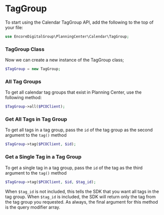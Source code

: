 # TagGroup
To start using the Calendar TagGroup API, add the following to the top of your file:
```php
use EncoreDigitalGroup\PlanningCenter\Calendar\TagGroup;
```

### TagGroup Class
Now we can create a new instance of the TagGroup class;
```php
$TagGroup = new TagGroup;
```

### All Tag Groups
To get all calendar tag groups that exist in Planning Center, use the following method:
```php
$TagGroup->all($PCOClient);
```

### Get All Tags in Tag Group
To get all tags in a tag group, pass the ```id``` of the tag group as the second argument to the ```tag()``` method
```php
$TagGroup->tag($PCOClient, $id);
```

### Get a Single Tag in a Tag Group
To get a single tag in a tag group, pass the ```id``` of the tag as the third argument to the ```tag()``` method
```php
$TagGroup->tag($PCOClient, $id, $tag_id);
```
When ```$tag_id``` is not included, this tells the SDK that you want all tags in the tag group. When ```$tag_id``` is included, the SDK will return only the tag from the tag group you requested. As always, the final argument for this method is the query modifier array.
